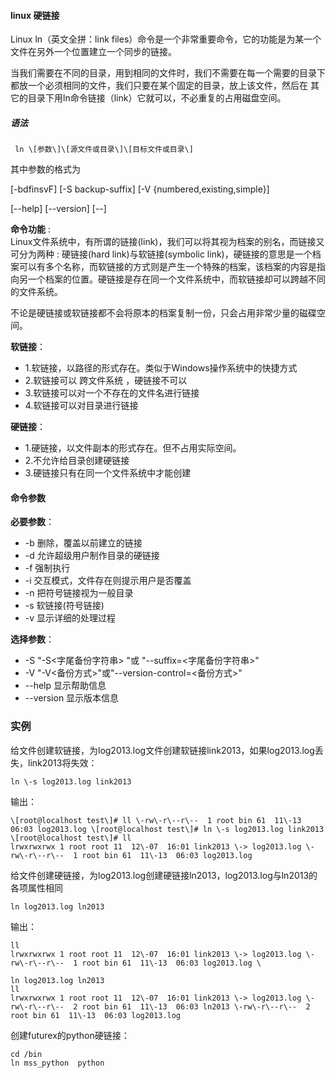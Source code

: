 #### linux 硬链接

Linux ln（英文全拼：link files）命令是一个非常重要命令，它的功能是为某一个文件在另外一个位置建立一个同步的链接。

当我们需要在不同的目录，用到相同的文件时，我们不需要在每一个需要的目录下都放一个必须相同的文件，我们只要在某个固定的目录，放上该文件，然后在 其它的目录下用ln命令链接（link）它就可以，不必重复的占用磁盘空间。

##### 语法

```
 ln \[参数\]\[源文件或目录\]\[目标文件或目录\]
```

其中参数的格式为

\[-bdfinsvF\] \[-S backup-suffix\] \[-V {numbered,existing,simple}\]

\[--help\] \[--version\] \[--\]

**命令功能** :  
Linux文件系统中，有所谓的链接(link)，我们可以将其视为档案的别名，而链接又可分为两种 : 硬链接(hard link)与软链接(symbolic link)，硬链接的意思是一个档案可以有多个名称，而软链接的方式则是产生一个特殊的档案，该档案的内容是指向另一个档案的位置。硬链接是存在同一个文件系统中，而软链接却可以跨越不同的文件系统。

不论是硬链接或软链接都不会将原本的档案复制一份，只会占用非常少量的磁碟空间。

**软链接**：

*   1.软链接，以路径的形式存在。类似于Windows操作系统中的快捷方式
*   2.软链接可以 跨文件系统 ，硬链接不可以
*   3.软链接可以对一个不存在的文件名进行链接
*   4.软链接可以对目录进行链接

**硬链接**：

*   1.硬链接，以文件副本的形式存在。但不占用实际空间。
*   2.不允许给目录创建硬链接
*   3.硬链接只有在同一个文件系统中才能创建

#### 命令参数

**必要参数**：

*   \-b 删除，覆盖以前建立的链接
*   \-d 允许超级用户制作目录的硬链接
*   \-f 强制执行
*   \-i 交互模式，文件存在则提示用户是否覆盖
*   \-n 把符号链接视为一般目录
*   \-s 软链接(符号链接)
*   \-v 显示详细的处理过程

**选择参数**：

*   \-S "-S<字尾备份字符串> "或 "--suffix=<字尾备份字符串>"
*   \-V "-V<备份方式>"或"--version-control=<备份方式>"
*   \--help 显示帮助信息
*   \--version 显示版本信息

### 实例

给文件创建软链接，为log2013.log文件创建软链接link2013，如果log2013.log丢失，link2013将失效：

```
ln \-s log2013.log link2013
```

输出：

```
\[root@localhost test\]# ll \-rw\-r\--r\--  1 root bin 61  11\-13  06:03 log2013.log \[root@localhost test\]# ln \-s log2013.log link2013 \[root@localhost test\]# ll
lrwxrwxrwx 1 root root 11  12\-07  16:01 link2013 \-> log2013.log \-rw\-r\--r\--  1 root bin 61  11\-13  06:03 log2013.log
```

给文件创建硬链接，为log2013.log创建硬链接ln2013，log2013.log与ln2013的各项属性相同

```
ln log2013.log ln2013
```

输出：

```shell
ll
lrwxrwxrwx 1 root root 11  12\-07  16:01 link2013 \-> log2013.log \-rw\-r\--r\--  1 root bin 61  11\-13  06:03 log2013.log \

ln log2013.log ln2013 
ll
lrwxrwxrwx 1 root root 11  12\-07  16:01 link2013 \-> log2013.log \-rw\-r\--r\--  2 root bin 61  11\-13  06:03 ln2013 \-rw\-r\--r\--  2 root bin 61  11\-13  06:03 log2013.log
```

创建futurex的python硬链接：

```shell
cd /bin
ln mss_python  python
```

